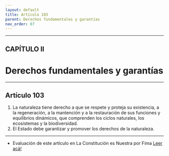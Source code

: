 ```yaml
---
layout: default
title: Artículo 103
parent: Derechos fundamentales y garantías
nav_order: 87
---
```


---

## CAPÍTULO II
# Derechos fundamentales y garantías

---

## Artículo 103

1. La naturaleza tiene derecho a que se respete y proteja su existencia, a la regeneración, a la mantención y a la restauración de sus funciones y equilibrios dinámicos, que comprenden los ciclos naturales, los ecosistemas y la biodiversidad.
2. El Estado debe garantizar y promover los derechos de la naturaleza.

---
- Evaluación de este artículo en La Constitución es Nuestra por Fima
<a target="_blank" href="https://laconstitucionesnuestra.cl/evaluaciones/verevaluaciones/2">Leer acá!</a>